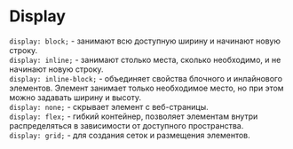 # Display

`display: block;` - занимают всю доступную ширину и начинают новую строку.  
`display: inline;` - занимают столько места, сколько необходимо, и не начинают новую строку.  
`display: inline-block;` - объединяет свойства блочного и инлайнового элементов. Элемент занимает только необходимое место, но при этом можно задавать ширину и высоту.  
`display: none;` - скрывает элемент с веб-страницы.  
`display: flex;` - гибкий контейнер, позволяет элементам внутри распределяться в зависимости от доступного пространства.  
`display: grid;` - для создания сеток и размещения элементов.